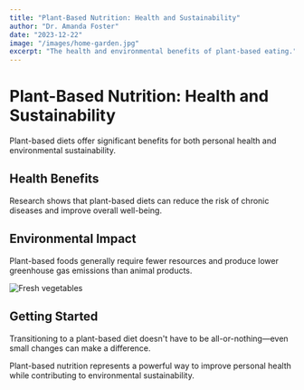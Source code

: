 ```yaml
---
title: "Plant-Based Nutrition: Health and Sustainability"
author: "Dr. Amanda Foster"
date: "2023-12-22"
image: "/images/home-garden.jpg"
excerpt: "The health and environmental benefits of plant-based eating."
---
```


# Plant-Based Nutrition: Health and Sustainability

Plant-based diets offer significant benefits for both personal health and environmental sustainability.

## Health Benefits

Research shows that plant-based diets can reduce the risk of chronic diseases and improve overall well-being.

## Environmental Impact

Plant-based foods generally require fewer resources and produce lower greenhouse gas emissions than animal products.

![Fresh vegetables](/images/home-garden.jpg)

## Getting Started

Transitioning to a plant-based diet doesn't have to be all-or-nothing—even small changes can make a difference.

Plant-based nutrition represents a powerful way to improve personal health while contributing to environmental sustainability.
